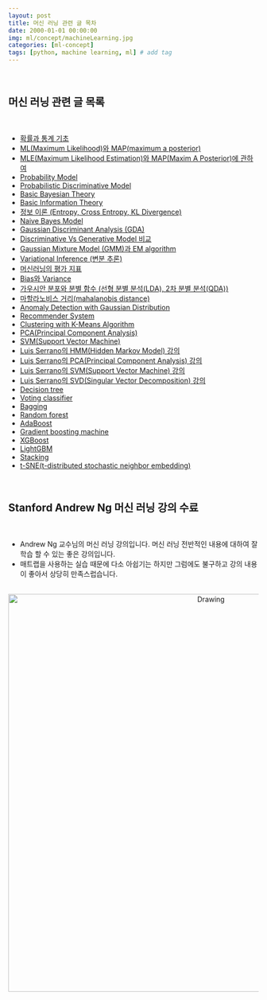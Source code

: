 ```yaml
---
layout: post
title: 머신 러닝 관련 글 목차
date: 2000-01-01 00:00:00
img: ml/concept/machineLearning.jpg
categories: [ml-concept] 
tags: [python, machine learning, ml] # add tag
---
```


<br>

## **머신 러닝 관련 글 목록**

<br>

- [확률과 통계 기초](https://gaussian37.github.io/ml-concept-basic_probability_statistics/)
- [ML(Maximum Likelihood)와 MAP(maximum a posterior)](https://gaussian37.github.io/ml-concept-mle-and-map/)
- [MLE(Maximum Likelihood Estimation)와 MAP(Maxim A Posterior)에 관하여](https://gaussian37.github.io/ml-concept-mlemap)
- [Probability Model](https://gaussian37.github.io/ml-concept-probability_model/)
- [Probabilistic Discriminative Model](https://gaussian37.github.io/ml-concept-probabilistic_discriminative_model/)
- [Basic Bayesian Theory](https://gaussian37.github.io/ml-concept-basic_bayesian_theory/)
- [Basic Information Theory](https://gaussian37.github.io/ml-concept-basic_information_theory/)
- [정보 이론 (Entropy, Cross Entropy, KL Divergence)](https://gaussian37.github.io/ml-concept-infomation_theory/)
- [Naive Bayes Model](https://gaussian37.github.io/ml-concept-naive_bayes_model/)
- [Gaussian Discriminant Analysis (GDA)](https://gaussian37.github.io/ml-concept_gda/)
- [Discriminative Vs Generative Model 비교](https://gaussian37.github.io/ml-concept-discriminative_generative_model)
- [Gaussian Mixture Model (GMM)과 EM algorithm](https://gaussian37.github.io/ml-concept-gmm_em_algorithm)
- [Variational Inference (변분 추론)](https://gaussian37.github.io/ml-concept-variational_inference)
- [머신러닝의 평가 지표](https://gaussian37.github.io/ml-concept-ml-evaluation/)    
- [Bias와 Variance](https://gaussian37.github.io/machine-learning-concept-bias_and_variance/)
- [가우시안 분포와 분별 함수 (선형 분별 분석(LDA), 2차 분별 분석(QDA))](https://gaussian37.github.io/ml-concept-gaussian_discriminant/)
- [마할라노비스 거리(mahalanobis distance)](https://gaussian37.github.io/ml-concept-mahalanobis_distance/)
- [Anomaly Detection with Gaussian Distribution](https://gaussian37.github.io/ml-concept-andrewng-anomalydetection/)
- [Recommender System](https://gaussian37.github.io/ml-concept-andrewng-recommender/)
- [Clustering with K-Means Algorithm](https://gaussian37.github.io/ml-concept-andrewng-kmeans/)
- [PCA(Principal Component Analysis)](https://gaussian37.github.io/ml-concept-andrewng-pca/)
- [SVM(Support Vector Machine)](https://gaussian37.github.io/ml-concept-andrewng-svm/)
- [Luis Serrano의 HMM(Hidden Markov Model) 강의](https://gaussian37.github.io/ml-concept-serrano_hmm/)
- [Luis Serrano의 PCA(Principal Component Analysis) 강의](https://gaussian37.github.io/ml-concept-serrano_pca/)
- [Luis Serrano의 SVM(Support Vector Machine) 강의]()
- [Luis Serrano의 SVD(Singular Vector Decomposition) 강의]()
- [Decision tree]()
- [Voting classifier]()
- [Bagging]()
- [Random forest]()
- [AdaBoost]()
- [Gradient boosting machine]()
- [XGBoost]()
- [LightGBM]()
- [Stacking]()
- [t-SNE(t-distributed stochastic neighbor embedding)](https://gaussian37.github.io/ml-concept-t_sne/)

<br>

## **Stanford Andrew Ng 머신 러닝 강의 수료**

<br>

- Andrew Ng 교수님의 머신 러닝 강의입니다. 머신 러닝 전반적인 내용에 대하여 잘 학습 할 수 있는 좋은 강의입니다.
- 매트랩을 사용하는 실습 때문에 다소 아쉽기는 하지만 그럼에도 불구하고 강의 내용이 좋아서 상당히 만족스럽습니다.

<br>
<center><img src="../assets/img/certification/stanford_ml.png" alt="Drawing" style="width: 800px;"/></center>
<br>
